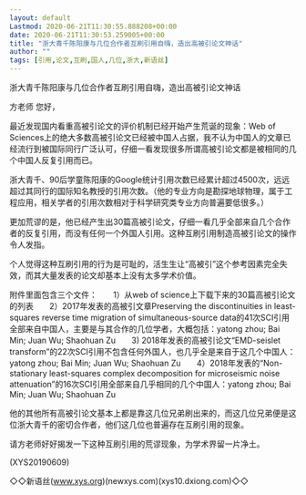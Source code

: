 ```yaml
---
layout: default
Lastmod: 2020-06-21T11:30:55.888208+00:00
date: 2020-06-21T11:30:53.259005+00:00
title: "浙大青千陈阳康与几位合作者互刷引用自嗨，造出高被引论文神话"
author: ""
tags: [引用,论文,互刷,国人,几位,浙大,新语丝]
---
```


浙大青千陈阳康与几位合作者互刷引用自嗨，造出高被引论文神话

方老师 您好，

最近发现国内看重高被引论文的评价机制已经开始产生荒诞的现象：Web of Sciences上的绝大多数高被引论文已经被中国人占据，我不认为中国人的文章已经流行到被国际同行广泛认可，仔细一看发现很多所谓高被引论文都是被相同的几个中国人反复引用而已。

浙大青千、90后学童陈阳康的Google统计引用次数已经累计超过4500次，远远超过其同行的国际知名教授的引用次数。（他的专业方向是勘探地球物理，属于工程应用，相关学者的引用次数相对于科学研究类专业方向普遍要低很多。）

更加荒谬的是，他已经产生出30篇高被引论文，仔细一看几乎全部来自几个合作者的反复引用，而没有任何一个外国人引用。这种互刷引用制造高被引论文的操作令人发指。

个人觉得这种互刷引用的行为是可耻的，活生生让“高被引”这个参考因素完全失效，而其大量发表的论文却基本上没有太多学术价值。

附件里面包含三个文件：　　1）从web of science上下载下来的30篇高被引论文的列表　　2）2017年发表的高被引文章Preserving the discontinuities in least-squares reverse time migration of simultaneous-source data的41次SCI引用全部来自中国人，主要是与其合作的几位学者，大概包括：yatong zhou; Bai Min; Juan Wu; Shaohuan Zu　　3) 2018年发表的高被引论文“EMD-seislet transform”的22次SCI引用不包含任何外国人，也几乎全是来自于这几个中国人：yatong zhou; Bai Min; Juan Wu; Shaohuan Zu　　4）2018年发表的“Non-stationary least-squares complex decomposition for microseismic noise attenuation”的16次SCI引用全部来自几乎相同的几个中国人：yatong zhou; Bai Min; Juan Wu; Shaohuan Zu

他的其他所有高被引论文基本上都是靠这几位兄弟刷出来的，而这几位兄弟便是这位浙大青千的密切合作者，他们这几位也普遍存在互刷引用的现象。

请方老师好好揭发一下这种互刷引用的荒谬现象，为学术界留一片净土。

(XYS20190609)

◇◇新语丝(www.xys.org)(newxys.com)(xys10.dxiong.com)◇◇

